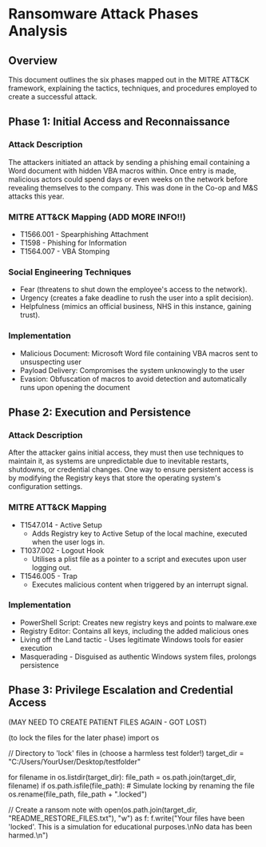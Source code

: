 # Ransomware Attack Phases Analysis

## Overview

This document outlines the six phases mapped out in the MITRE ATT&CK framework, explaining the tactics, techniques, and procedures employed to create a successful attack. 

## Phase 1: Initial Access and Reconnaissance

### Attack Description

The attackers initiated an attack by sending a phishing email containing a Word document with hidden VBA macros within. Once entry is made, malicious actors could spend days or even weeks on the network before revealing themselves to the company. This was done in the Co-op and M&S attacks this year.

### MITRE ATT&CK Mapping (ADD MORE INFO!!)

- T1566.001 - Spearphishing Attachment
- T1598 - Phishing for Information
- T1564.007 - VBA Stomping

### Social Engineering Techniques

- Fear (threatens to shut down the employee's access to the network).
- Urgency (creates a fake deadline to rush the user into a split decision).
- Helpfulness (mimics an official business, NHS in this instance, gaining trust).

### Implementation

- Malicious Document: Microsoft Word file containing VBA macros sent to unsuspecting user
- Payload Delivery: Compromises the system unknowingly to the user
- Evasion: Obfuscation of macros to avoid detection and automatically runs upon opening the document

## Phase 2: Execution and Persistence 

### Attack Description 

After the attacker gains initial access, they must then use techniques to maintain it, as systems are unpredictable due to inevitable restarts, shutdowns, or credential changes. One way to ensure persistent access is by modifying the Registry keys that store the operating system's configuration settings. 

### MITRE ATT&CK Mapping

- T1547.014 - Active Setup
  - Adds Registry key to Active Setup of the local machine, executed when the user logs in.
- T1037.002 - Logout Hook
  - Utilises a plist file as a pointer to a script and executes upon user logging out.
- T1546.005 - Trap
  - Executes malicious content when triggered by an interrupt signal.
 
### Implementation

- PowerShell Script: Creates new registry keys and points to malware.exe
- Registry Editor: Contains all keys, including the added malicious ones
- Living off the Land tactic - Uses legitimate Windows tools for easier execution
- Masquerading - Disguised as authentic Windows system files, prolongs persistence

## Phase 3: Privilege Escalation and Credential Access

(MAY NEED TO CREATE PATIENT FILES AGAIN - GOT LOST)


(to lock the files for the later phase)
import os

// Directory to 'lock' files in (choose a harmless test folder!)
target_dir = "C:/Users/YourUser/Desktop/testfolder"

for filename in os.listdir(target_dir):
    file_path = os.path.join(target_dir, filename)
    if os.path.isfile(file_path):
        # Simulate locking by renaming the file
        os.rename(file_path, file_path + ".locked")

// Create a ransom note
with open(os.path.join(target_dir, "README_RESTORE_FILES.txt"), "w") as f:
    f.write("Your files have been 'locked'. This is a simulation for educational purposes.\nNo data has been harmed.\n")
